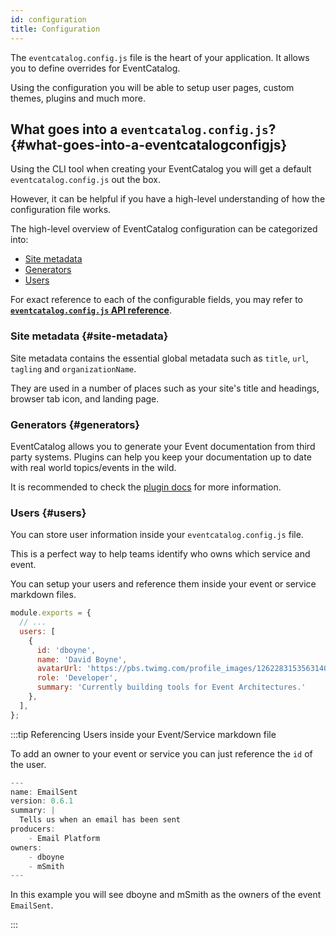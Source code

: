 ```yaml
---
id: configuration
title: Configuration
---
```


The `eventcatalog.config.js` file is the heart of your application. It allows you to define overrides for EventCatalog.

Using the configuration you will be able to setup user pages, custom themes, plugins and much more.


## What goes into a `eventcatalog.config.js`? {#what-goes-into-a-eventcatalogconfigjs}

Using the CLI tool when creating your EventCatalog you will get a default `eventcatalog.config.js` out the box.

However, it can be helpful if you have a high-level understanding of how the configuration file works.

The high-level overview of EventCatalog configuration can be categorized into:

- [Site metadata](configuration#site-metadata)
- [Generators](configuration#generators)
- [Users](configuration#users)

For exact reference to each of the configurable fields, you may refer to [**`eventcatalog.config.js` API reference**](api/eventcatalog.config.js.md).

### Site metadata {#site-metadata}

Site metadata contains the essential global metadata such as `title`, `url`, `tagling` and `organizationName`.

They are used in a number of places such as your site's title and headings, browser tab icon, and landing page.

### Generators {#generators}

EventCatalog allows you to generate your Event documentation from third party systems. Plugins can help you keep your documentation up to date with real world topics/events in the wild. 

It is recommended to check the [plugin docs](/docs/api/plugins) for more information.

### Users {#users}

You can store user information inside your `eventcatalog.config.js` file.

This is a perfect way to help teams identify who owns which service and event.

You can setup your users and reference them inside your event or service markdown files.

```js title="eventcatalog.config.js (adding users)"
module.exports = {
  // ...
  users: [
    {
      id: 'dboyne',
      name: 'David Boyne',
      avatarUrl: 'https://pbs.twimg.com/profile_images/1262283153563140096/DYRDqKg6_400x400.png',
      role: 'Developer',
      summary: 'Currently building tools for Event Architectures.'
    },
  ],
};
```

:::tip Referencing Users inside your Event/Service markdown file

To add an owner to your event or service you can just reference the `id` of the user.

```js title="{EventName}/index.md (Adding 2 owners to event)"
---
name: EmailSent
version: 0.6.1
summary: |
  Tells us when an email has been sent
producers:
    - Email Platform
owners:
    - dboyne
    - mSmith
---
```

In this example you will see dboyne and mSmith as the owners of the event `EmailSent`.

:::
